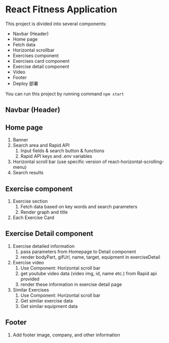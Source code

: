 # React Fitness Application

This project is divided into several components:

- Navbar (Header)
- Home page
- Fetch data
- Horizontal scrollbar
- Exercises component
- Exercises card component
- Exercise detail component
- Video
- Footer
- Deploy 部署


You can run this project by running command `npm start`

## Navbar (Header)


## Home page
1. Banner
2. Search area and Rapid API
   1. Input fields & search button & functions
   2. Rapid API keys and .env variables
3.  Horizontal scroll bar (use specific version of react-horizontal-scrolling-menu)
4.  Search results

## Exercise component
1. Exercise section
   1. Fetch data based on key words and search parameters
   2. Render graph and title
2. Each Exercise Card
   
## Exercise Detail component
1. Exercise detailed information
   1. pass parameters from Homepage to Detail component
   2. render bodyPart, gifUrl, name, target, equipment in exerciseDetail
2. Exercise video
   1. Use Component: Horizontal scroll bar
   2. get youtube video data (video img, id, name etc.) from Rapid api provided
   3. render these information in exercise detail page
3. Similar Exercises
   1. Use Component: Horizontal scroll bar
   2. Get similar exercise data
   3. Get similar equipment data

## Footer
1. Add footer image, company, and other information

